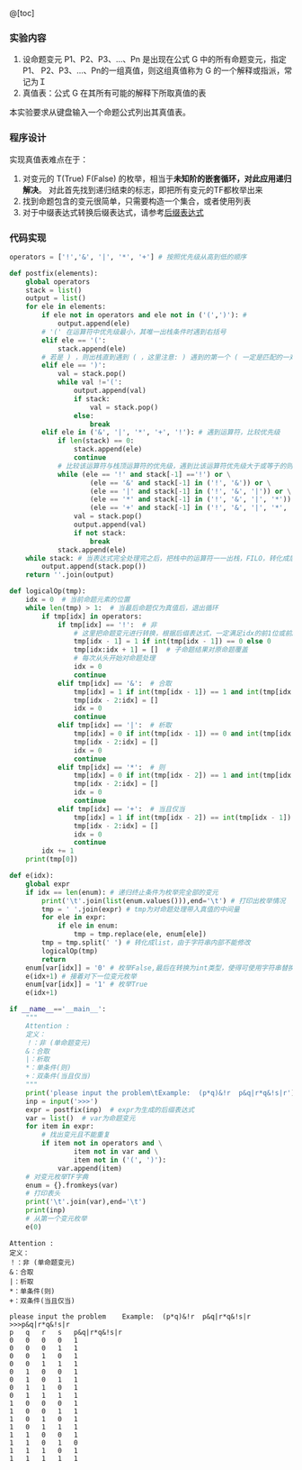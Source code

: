 ﻿@[toc]
### 实验内容
 1. 设命题变元 P1、P2、P3、…、Pn 是出现在公式 G 中的所有命题变元，指定 P1、 P2、P3、…、Pn的一组真值，则这组真值称为 G 的一个解释或指派，常记为Ｉ
 2. 真值表：公式 G 在其所有可能的解释下所取真值的表

本实验要求从键盘输入一个命题公式列出其真值表。 
### 程序设计
实现真值表难点在于：

 1. 对变元的 T(True) F(False) 的枚举，相当于**未知阶的嵌套循环，对此应用递归解决**。
    对此首先找到递归结束的标志，即把所有变元的TF都枚举出来
 2. 找到命题包含的变元很简单，只需要构造一个集合，或者使用列表
 3. 对于中缀表达式转换后缀表达式，请参考[后缀表达式](https://blog.csdn.net/qq_43658387/article/details/102691904)
### 代码实现
```python
operators = ['!','&', '|', '*', '+'] # 按照优先级从高到低的顺序

def postfix(elements):
    global operators
    stack = list()
    output = list()
    for ele in elements:
        if ele not in operators and ele not in ('(',')'): #
            output.append(ele)
        # '(' 在运算符中优先级最小，其唯一出栈条件时遇到右括号
        elif ele == '(':
            stack.append(ele)
        # 若是 ) ，则出栈直到遇到 ( ，这里注意: ) 遇到的第一个 ( 一定是匹配的一对
        elif ele == ')':
            val = stack.pop()
            while val !='(':
                output.append(val)
                if stack:
                    val = stack.pop()
                else:
                    break
        elif ele in ('&', '|', '*', '+', '!'): # 遇到运算符，比较优先级
            if len(stack) == 0:
                stack.append(ele)
                continue
            # 比较该运算符与栈顶运算符的优先级，遇到比该运算符优先级大于或等于的则将其弹出，最后将该运算符压栈
            while (ele == '!' and stack[-1] =='!') or \
                    (ele == '&' and stack[-1] in ('!', '&')) or \
                    (ele == '|' and stack[-1] in ('!', '&', '|')) or \
                    (ele == '*' and stack[-1] in ('!', '&', '|', '*')) or \
                    (ele == '+' and stack[-1] in ('!', '&', '|', '*', '+')):
                val = stack.pop()
                output.append(val)
                if not stack:
                    break
            stack.append(ele)
    while stack: # 当表达式完全处理完之后，把栈中的运算符一一出栈，FILO，转化成后缀表表达式
        output.append(stack.pop())
    return ''.join(output)

def logicalOp(tmp):
    idx = 0  # 当前命题元素的位置
    while len(tmp) > 1:  # 当最后命题仅为真值后，退出循环
        if tmp[idx] in operators:
            if tmp[idx] == '!':  # 非
                # 这里把命题变元进行转换，根据后缀表达式，一定满足idx的前1位或前2位是真值而不是运算符
                tmp[idx - 1] = 1 if int(tmp[idx - 1]) == 0 else 0
                tmp[idx:idx + 1] = []  # 子命题结果对原命题覆盖
                # 每次从头开始对命题处理
                idx = 0
                continue
            elif tmp[idx] == '&':  # 合取
                tmp[idx] = 1 if int(tmp[idx - 1]) == 1 and int(tmp[idx - 2]) == 1 else 0
                tmp[idx - 2:idx] = []
                idx = 0
                continue
            elif tmp[idx] == '|':  # 析取
                tmp[idx] = 0 if int(tmp[idx - 1]) == 0 and int(tmp[idx - 2]) == 0 else 1
                tmp[idx - 2:idx] = []
                idx = 0
                continue
            elif tmp[idx] == '*':  # 则
                tmp[idx] = 0 if int(tmp[idx - 2]) == 1 and int(tmp[idx - 1]) == 0 else 1
                tmp[idx - 2:idx] = []
                idx = 0
                continue
            elif tmp[idx] == '+':  # 当且仅当
                tmp[idx] = 1 if int(tmp[idx - 2]) == int(tmp[idx - 1]) else 0
                tmp[idx - 2:idx] = []
                idx = 0
                continue
        idx += 1
    print(tmp[0])

def e(idx):
    global expr
    if idx == len(enum): # 递归终止条件为枚举完全部的变元
        print('\t'.join(list(enum.values())),end='\t') # 打印出枚举情况
        tmp = ' '.join(expr) # tmp为对命题处理带入真值的中间量
        for ele in expr:
            if ele in enum:
                tmp = tmp.replace(ele, enum[ele])
        tmp = tmp.split(' ') # 转化成list，由于字符串内部不能修改
        logicalOp(tmp)
        return
    enum[var[idx]] = '0' # 枚举False,最后在转换为int类型，使得可使用字符串替换，把0，1代入
    e(idx+1) # 接着对下一位变元枚举
    enum[var[idx]] = '1' # 枚举True
    e(idx+1)

if __name__=='__main__':
    """
    Attention :
    定义：
    ！：非 (单命题变元)
    &：合取
    |：析取
    *：单条件(则)
    +：双条件(当且仅当)
    """
    print('please input the problem\tExample:  (p*q)&!r  p&q|r*q&!s|r')
    inp = input('>>>')
    expr = postfix(inp)  # expr为生成的后缀表达式
    var = list()  # var为命题变元
    for item in expr:
        # 找出变元且不能重复
        if item not in operators and \
                item not in var and \
                item not in ('(', ')'):
            var.append(item)
    # 对变元枚举TF字典
    enum = {}.fromkeys(var)
    # 打印表头
    print('\t'.join(var),end='\t')
    print(inp)
    # 从第一个变元枚举
    e(0)
```

    Attention :
    定义：
    ！：非 (单命题变元)
    &：合取
    |：析取
    *：单条件(则)
    +：双条件(当且仅当)
    
    please input the problem	Example:  (p*q)&!r  p&q|r*q&!s|r
    >>>p&q|r*q&!s|r
    p	q	r	s	p&q|r*q&!s|r
    0	0	0	0	1
    0	0	0	1	1
    0	0	1	0	1
    0	0	1	1	1
    0	1	0	0	1
    0	1	0	1	1
    0	1	1	0	1
    0	1	1	1	1
    1	0	0	0	1
    1	0	0	1	1
    1	0	1	0	1
    1	0	1	1	1
    1	1	0	0	1
    1	1	0	1	0
    1	1	1	0	1
    1	1	1	1	1

